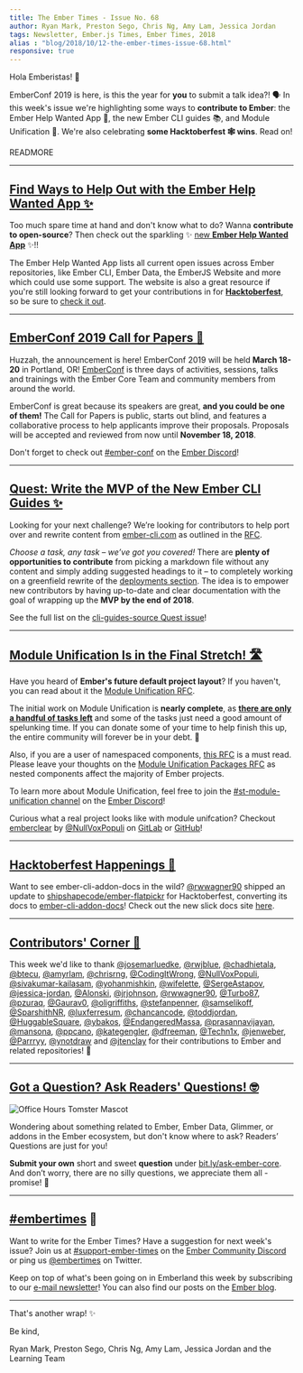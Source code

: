 ```yaml
---
title: The Ember Times - Issue No. 68
author: Ryan Mark, Preston Sego, Chris Ng, Amy Lam, Jessica Jordan
tags: Newsletter, Ember.js Times, Ember Times, 2018
alias : "blog/2018/10/12-the-ember-times-issue-68.html"
responsive: true
---
```


Hola Emberistas! 🐹

EmberConf 2019 is here, is this the year for **you** to submit a talk idea?! 🗣 In this week's issue we're highlighting some ways to **contribute to Ember**: the Ember Help Wanted App 🚧, the new Ember CLI guides 📚, and Module Unification 📝. We're also celebrating **some Hacktoberfest 🕸 wins**. Read on!

READMORE

---

## [Find Ways to Help Out with the Ember Help Wanted App&nbsp;✨](https://help-wanted.emberjs.com)

Too much spare time at hand and don't know what to do? Wanna **contribute to open-source**? Then check out the sparkling ✨ [new **Ember Help Wanted App**](https://help-wanted.emberjs.com) ✨!!

The Ember Help Wanted App lists all current open issues across Ember repositories, like Ember CLI, Ember Data, the EmberJS Website and more which could use some support. The website is also a great resource if you're still looking forward to get your contributions in for [**Hacktoberfest**](https://www.emberjs.com/blog/2018/10/05/the-ember-times-issue-67.html#toc_a-href-https-hacktoberfest-digitalocean-com-hacktoberfest-a), so be sure to [check it out](https://help-wanted.emberjs.com).

---

## [EmberConf 2019 Call for Papers 📝](https://emberconf.com/become-a-speaker.html)

Huzzah, the announcement is here! EmberConf 2019 will be held **March 18-20** in Portland, OR! [EmberConf](https://emberconf.com/index.html) is three days of activities, sessions, talks and trainings with the Ember Core Team and community members from around the world.

<!--alex ignore blind-->
EmberConf is great because its speakers are great, **and you could be one of them!** The Call for Papers is public, starts out blind, and features a collaborative process to help applicants improve their proposals. Proposals will be accepted and reviewed from now until **November 18, 2018**.

Don't forget to check out [#ember-conf](https://discordapp.com/channels/480462759797063690/480502413917421570) on the [Ember Discord](https://discordapp.com/invite/zT3asNS)!

---

## [Quest: Write the MVP of the New Ember CLI Guides ✨](https://github.com/ember-learn/cli-guides-source/issues/3)

Looking for your next challenge? We’re looking for contributors to help port over and rewrite content from [ember-cli.com](https://ember-cli.com/) as outlined in the [RFC](https://github.com/ember-cli/rfcs/pull/120).

_Choose a task, any task – we’ve got you covered!_ There are **plenty of opportunities to contribute** from picking a markdown file without any content and simply adding suggested headings to it – to completely working on a greenfield rewrite of the [deployments section](https://ember-cli.com/user-guide/#deployments). The idea is to empower new contributors by having up-to-date and clear documentation with the goal of wrapping up the **MVP by the end of 2018**.

See the full list on the [cli-guides-source Quest issue](https://github.com/ember-learn/cli-guides-source/issues/3)!

---

## [Module Unification Is in the Final Stretch! 🛣](https://github.com/emberjs/ember.js/issues/16373)

Have you heard of **Ember's future default project layout**? If you haven't, you can read about it the [Module Unification RFC](https://github.com/emberjs/rfcs/blob/master/text/0143-module-unification.md).

The initial work on Module Unification is **nearly complete**, as **[there are only a handful of tasks left](https://github.com/emberjs/ember.js/issues/16373)** and some of the tasks just need a good amount of spelunking time.
If you can donate some of your time to help finish this up, the entire community will forever be in your debt. 💖

Also, if you are a user of namespaced components, [this RFC](https://github.com/emberjs/rfcs/pull/367) is a must read. Please leave your thoughts on the [Module Unification Packages RFC](https://github.com/emberjs/rfcs/pull/367) as nested components affect the majority of Ember projects.

To learn more about Module Unification, feel free to join the [#st-module-unification channel](https://discordapp.com/channels/480462759797063690/484527343331704832) on the [Ember Discord](https://discordapp.com/invite/zT3asNS)!

Curious what a real project looks like with module unifcation? Checkout [emberclear](https://emberclear.io) by [@NullVoxPopuli](http://github.com/nullvoxPopuli/) on [GitLab](https://gitlab.com/NullVoxPopuli/emberclear/tree/master/packages/frontend) or [GitHub](https://github.com/NullVoxPopuli/emberclear/tree/master/packages/frontend)!

---

## [Hacktoberfest Happenings 🎃](https://twitter.com/shipshapecode/status/1048579870689771520)

Want to see ember-cli-addon-docs in the wild? [@rwwagner90](https://github.com/rwwagner90) shipped an update to [shipshapecode/ember-flatpickr](https://github.com/shipshapecode/ember-flatpickr) for Hacktoberfest, converting its docs to [ember-cli-addon-docs](https://github.com/ember-learn/ember-cli-addon-docs)! Check out the new slick docs site [here](https://shipshapecode.github.io/ember-flatpickr/docs).

---

## [Contributors' Corner 👏](https://guides.emberjs.com/release/contributing/repositories/)

<p>This week we'd like to thank <a href="https://github.com/josemarluedke" target="gh-user">@josemarluedke</a>, <a href="https://github.com/rwjblue" target="gh-user">@rwjblue</a>, <a href="https://github.com/chadhietala" target="gh-user">@chadhietala</a>, <a href="https://github.com/btecu" target="gh-user">@btecu</a>, <a href="https://github.com/amyrlam" target="gh-user">@amyrlam</a>, <a href="https://github.com/chrisrng" target="gh-user">@chrisrng</a>, <a href="https://github.com/CodingItWrong" target="gh-user">@CodingItWrong</a>, <a href="https://github.com/NullVoxPopuli" target="gh-user">@NullVoxPopuli</a>, <a href="https://github.com/sivakumar-kailasam" target="gh-user">@sivakumar-kailasam</a>, <a href="https://github.com/yohanmishkin" target="gh-user">@yohanmishkin</a>, <a href="https://github.com/wifelette" target="gh-user">@wifelette</a>, <a href="https://github.com/SergeAstapov" target="gh-user">@SergeAstapov</a>, <a href="https://github.com/jessica-jordan" target="gh-user">@jessica-jordan</a>, <a href="https://github.com/Alonski" target="gh-user">@Alonski</a>, <a href="https://github.com/jrjohnson" target="gh-user">@jrjohnson</a>, <a href="https://github.com/rwwagner90" target="gh-user">@rwwagner90</a>, <a href="https://github.com/Turbo87" target="gh-user">@Turbo87</a>, <a href="https://github.com/pzuraq" target="gh-user">@pzuraq</a>, <a href="https://github.com/Gaurav0" target="gh-user">@Gaurav0</a>, <a href="https://github.com/oligriffiths" target="gh-user">@oligriffiths</a>, <a href="https://github.com/stefanpenner" target="gh-user">@stefanpenner</a>, <a href="https://github.com/samselikoff" target="gh-user">@samselikoff</a>, <a href="https://github.com/SparshithNR" target="gh-user">@SparshithNR</a>, <a href="https://github.com/luxferresum" target="gh-user">@luxferresum</a>, <a href="https://github.com/chancancode" target="gh-user">@chancancode</a>, <a href="https://github.com/toddjordan" target="gh-user">@toddjordan</a>, <a href="https://github.com/HuggableSquare" target="gh-user">@HuggableSquare</a>, <a href="https://github.com/ybakos" target="gh-user">@ybakos</a>, <a href="https://github.com/EndangeredMassa" target="gh-user">@EndangeredMassa</a>, <a href="https://github.com/prasannavijayan" target="gh-user">@prasannavijayan</a>, <a href="https://github.com/mansona" target="gh-user">@mansona</a>, <a href="https://github.com/ppcano" target="gh-user">@ppcano</a>, <a href="https://github.com/kategengler" target="gh-user">@kategengler</a>, <a href="https://github.com/dfreeman" target="gh-user">@dfreeman</a>, <a href="https://github.com/Techn1x" target="gh-user">@Techn1x</a>, <a href="https://github.com/jenweber" target="gh-user">@jenweber</a>, <a href="https://github.com/Parrryy" target="gh-user">@Parrryy</a>, <a href="https://github.com/ynotdraw" target="gh-user">@ynotdraw</a> and <a href="https://github.com/jtenclay" target="gh-user">@jtenclay</a> for their contributions to Ember and related repositories! 💖</p>

---

## [Got a Question? Ask Readers' Questions! 🤓](https://docs.google.com/forms/d/e/1FAIpQLScqu7Lw_9cIkRtAiXKitgkAo4xX_pV1pdCfMJgIr6Py1V-9Og/viewform)

<div class="blog-row">
  <img class="float-right small transparent padded" alt="Office Hours Tomster Mascot" title="Readers' Questions" src="/images/tomsters/officehours.png" />

  <p>Wondering about something related to Ember, Ember Data, Glimmer, or addons in the Ember ecosystem, but don't know where to ask? Readers’ Questions are just for you!</p>

<p><strong>Submit your own</strong> short and sweet <strong>question</strong> under <a href="https://bit.ly/ask-ember-core" target="rq">bit.ly/ask-ember-core</a>. And don’t worry, there are no silly questions, we appreciate them all - promise! 🤞</p>

</div>

---

## [#embertimes](https://emberjs.com/blog/tags/newsletter.html) 📰

Want to write for the Ember Times? Have a suggestion for next week's issue? Join us at [#support-ember-times](https://discordapp.com/channels/480462759797063690/485450546887786506) on the [Ember Community Discord](https://discordapp.com/invite/zT3asNS) or ping us [@embertimes](https://twitter.com/embertimes) on Twitter.

Keep on top of what's been going on in Emberland this week by subscribing to our [e-mail newsletter](https://the-emberjs-times.ongoodbits.com/)! You can also find our posts on the [Ember blog](https://emberjs.com/blog/tags/newsletter.html).

---


That's another wrap! ✨

Be kind,

Ryan Mark, Preston Sego, Chris Ng, Amy Lam, Jessica Jordan and the Learning Team
